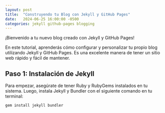 ```yaml
---
layout: post
title:  "Construyendo tu Blog con Jekyll y GitHub Pages"
date:   2024-06-25 16:00:00 -0500
categories: jekyll github-pages blogging
---
```


¡Bienvenido a tu nuevo blog creado con Jekyll y GitHub Pages!

En este tutorial, aprenderás cómo configurar y personalizar tu propio blog utilizando Jekyll y GitHub Pages. Es una excelente manera de tener un sitio web rápido y fácil de mantener.

## Paso 1: Instalación de Jekyll

Para empezar, asegúrate de tener Ruby y RubyGems instalados en tu sistema. Luego, instala Jekyll y Bundler con el siguiente comando en tu terminal:

```bash
gem install jekyll bundler
